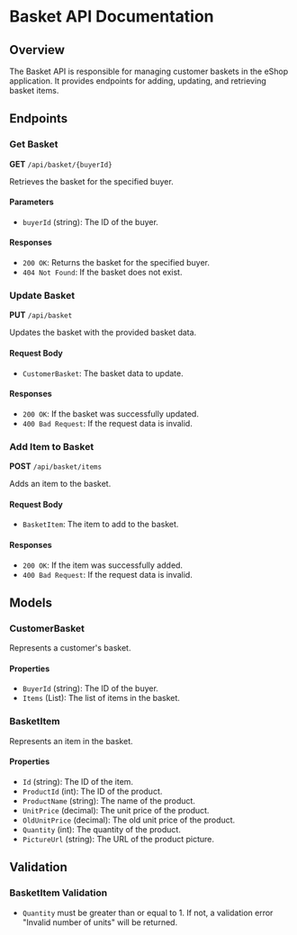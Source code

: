 # Basket API Documentation

## Overview

The Basket API is responsible for managing customer baskets in the eShop application. It provides endpoints for adding, updating, and retrieving basket items.

## Endpoints

### Get Basket

**GET** `/api/basket/{buyerId}`

Retrieves the basket for the specified buyer.

#### Parameters

- `buyerId` (string): The ID of the buyer.

#### Responses

- `200 OK`: Returns the basket for the specified buyer.
- `404 Not Found`: If the basket does not exist.

### Update Basket

**PUT** `/api/basket`

Updates the basket with the provided basket data.

#### Request Body

- `CustomerBasket`: The basket data to update.

#### Responses

- `200 OK`: If the basket was successfully updated.
- `400 Bad Request`: If the request data is invalid.

### Add Item to Basket

**POST** `/api/basket/items`

Adds an item to the basket.

#### Request Body

- `BasketItem`: The item to add to the basket.

#### Responses

- `200 OK`: If the item was successfully added.
- `400 Bad Request`: If the request data is invalid.

## Models

### CustomerBasket

Represents a customer's basket.

#### Properties

- `BuyerId` (string): The ID of the buyer.
- `Items` (List<BasketItem>): The list of items in the basket.

### BasketItem

Represents an item in the basket.

#### Properties

- `Id` (string): The ID of the item.
- `ProductId` (int): The ID of the product.
- `ProductName` (string): The name of the product.
- `UnitPrice` (decimal): The unit price of the product.
- `OldUnitPrice` (decimal): The old unit price of the product.
- `Quantity` (int): The quantity of the product.
- `PictureUrl` (string): The URL of the product picture.

## Validation

### BasketItem Validation

- `Quantity` must be greater than or equal to 1. If not, a validation error "Invalid number of units" will be returned.
